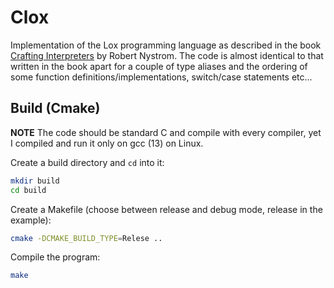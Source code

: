 # Clox

Implementation of the Lox programming language as described in the book [Crafting Interpreters](https://www.craftinginterpreters.com) by Robert Nystrom.
The code is almost identical to that written in the book apart for a couple of type aliases and the ordering of some function definitions/implementations, switch/case statements etc...

## Build (Cmake)

**NOTE** The code should be standard C and compile with every compiler, yet I compiled and run it only on gcc (13) on Linux.

Create a build directory and `cd` into it:

```bash
mkdir build
cd build
```

Create a Makefile (choose between release and debug mode, release in the example):

```bash
cmake -DCMAKE_BUILD_TYPE=Relese ..
```

Compile the program:

```bash
make
```
